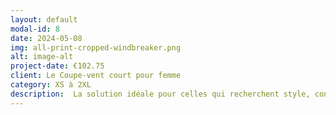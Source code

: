 ```yaml
---
layout: default
modal-id: 8
date: 2024-05-08
img: all-print-cropped-windbreaker.png
alt: image-alt
project-date: €102.75
client: Le Coupe-vent court pour femme
category: XS à 2XL
description:  La solution idéale pour celles qui recherchent style, confort et polyvalence. Fabriqué avec des matériaux légers et respirants et conçu avec une technologie avancée, ce coupe-vent offre une protection légère contre le vent tout en assurant un confort optimal. Que ce soit pour une sortie en plein air ou une journée décontractée en ville, ce coupe-vent répond à tous vos besoins avec élégance et praticité. Fabriqué avec soin et engagement envers le confort, ce coupe-vent est le choix idéal pour celles qui veulent allier style et fonctionnalité.
---
```

